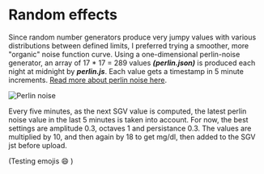 Random effects
==============

Since random number generators produce very jumpy values with various distributions between defined limits, I preferred trying a smoother, more "organic" noise function curve. Using a one-dimensional perlin-noise generator, an array of 17 * 17 = 289 values __*(perlin.json)*__ is produced each night at midnight by __*perlin.js*__. Each value gets a timestamp in 5 minute increments. [Read more about perlin noise here](https://github.com/andrewrk/node-perlin-noise#readme). 

![Perlin noise](https://necessarydisorder.files.wordpress.com/2017/11/tuto3.gif?w=300)

Every five minutes, as the next SGV value is computed, the latest perlin noise value in the last 5 minutes is taken into account. For now, the best settings are amplitude 0.3, octaves 1 and persistance 0.3. The values are multiplied by 10, and then again by 18 to get mg/dl, then added to the SGV jst before upload.

(Testing emojis   :smile: )

<script src="https://cdnjs.cloudflare.com/ajax/libs/p5.js/0.5.14/p5.js"></script>
<script language="javascript" type="text/javascript" src="/javascritps/sketch.js"></script>
